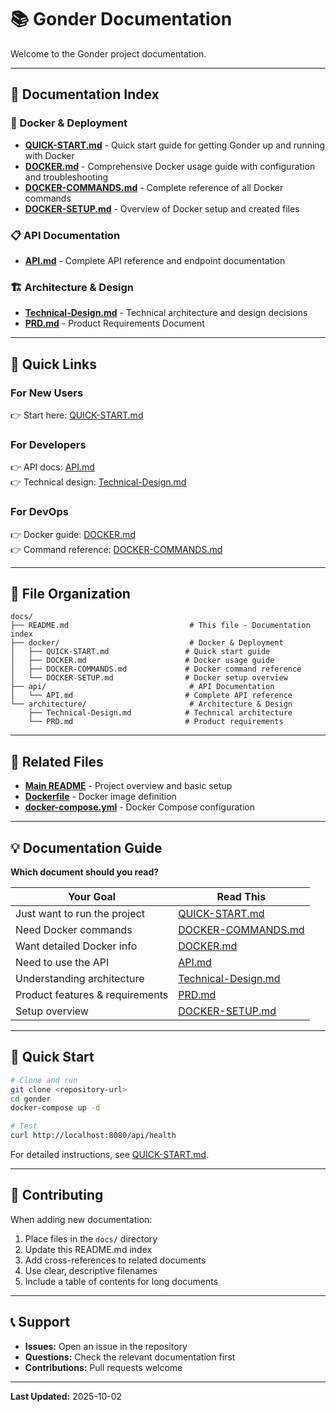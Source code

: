 # 📚 Gonder Documentation

Welcome to the Gonder project documentation.

---

## 📖 Documentation Index

### 🐳 Docker & Deployment

- **[QUICK-START.md](docker/QUICK-START.md)** - Quick start guide for getting Gonder up and running with Docker
- **[DOCKER.md](docker/DOCKER.md)** - Comprehensive Docker usage guide with configuration and troubleshooting
- **[DOCKER-COMMANDS.md](docker/DOCKER-COMMANDS.md)** - Complete reference of all Docker commands
- **[DOCKER-SETUP.md](docker/DOCKER-SETUP.md)** - Overview of Docker setup and created files

### 📋 API Documentation

- **[API.md](api/API.md)** - Complete API reference and endpoint documentation

### 🏗️ Architecture & Design

- **[Technical-Design.md](architecture/Technical-Design.md)** - Technical architecture and design decisions
- **[PRD.md](architecture/PRD.md)** - Product Requirements Document

---

## 🚀 Quick Links

### For New Users
👉 Start here: [QUICK-START.md](docker/QUICK-START.md)

### For Developers
👉 API docs: [API.md](api/API.md)  
👉 Technical design: [Technical-Design.md](architecture/Technical-Design.md)

### For DevOps
👉 Docker guide: [DOCKER.md](docker/DOCKER.md)  
👉 Command reference: [DOCKER-COMMANDS.md](docker/DOCKER-COMMANDS.md)

---

## 📂 File Organization

```
docs/
├── README.md                           # This file - Documentation index
├── docker/                             # Docker & Deployment
│   ├── QUICK-START.md                 # Quick start guide
│   ├── DOCKER.md                      # Docker usage guide
│   ├── DOCKER-COMMANDS.md             # Docker command reference
│   └── DOCKER-SETUP.md                # Docker setup overview
├── api/                                # API Documentation
│   └── API.md                         # Complete API reference
└── architecture/                       # Architecture & Design
    ├── Technical-Design.md            # Technical architecture
    └── PRD.md                         # Product requirements
```

---

## 🔗 Related Files

- **[Main README](../README.md)** - Project overview and basic setup
- **[Dockerfile](../Dockerfile)** - Docker image definition
- **[docker-compose.yml](../docker-compose.yml)** - Docker Compose configuration

---

## 💡 Documentation Guide

**Which document should you read?**

| Your Goal | Read This |
|-----------|-----------|
| Just want to run the project | [QUICK-START.md](docker/QUICK-START.md) |
| Need Docker commands | [DOCKER-COMMANDS.md](docker/DOCKER-COMMANDS.md) |
| Want detailed Docker info | [DOCKER.md](docker/DOCKER.md) |
| Need to use the API | [API.md](api/API.md) |
| Understanding architecture | [Technical-Design.md](architecture/Technical-Design.md) |
| Product features & requirements | [PRD.md](architecture/PRD.md) |
| Setup overview | [DOCKER-SETUP.md](docker/DOCKER-SETUP.md) |

---

## 🎯 Quick Start

```bash
# Clone and run
git clone <repository-url>
cd gonder
docker-compose up -d

# Test
curl http://localhost:8080/api/health
```

For detailed instructions, see [QUICK-START.md](docker/QUICK-START.md).

---

## 📝 Contributing

When adding new documentation:

1. Place files in the `docs/` directory
2. Update this README.md index
3. Add cross-references to related documents
4. Use clear, descriptive filenames
5. Include a table of contents for long documents

---

## 📞 Support

- **Issues:** Open an issue in the repository
- **Questions:** Check the relevant documentation first
- **Contributions:** Pull requests welcome

---

**Last Updated:** 2025-10-02
